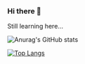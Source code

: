 ### Hi there 👋

<!--
**wmhcqw/wmhcqw** is a ✨ _special_ ✨ repository because its `README.md` (this file) appears on your GitHub profile.

Here are some ideas to get you started:

- 🔭 I’m currently working on ...
- 🌱 I’m currently learning ...
- 👯 I’m looking to collaborate on ...
- 🤔 I’m looking for help with ...
- 💬 Ask me about ...
- 📫 How to reach me: ...
- 😄 Pronouns: ...
- ⚡ Fun fact: ...
-->

Still learning here...

![Anurag's GitHub stats](https://github-readme-stats.vercel.app/api?username=wmhcqw&count_private=true&theme=dracula&show_icons=true)

[![Top Langs](https://github-readme-stats.vercel.app/api/top-langs/?username=wmhcqw&layout=compact)](https://github.com/wmhcqw/github-readme-stats)

